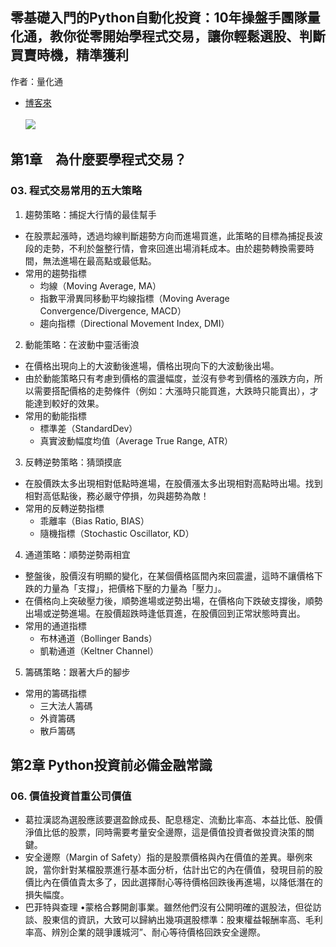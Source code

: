 ## 零基礎入門的Python自動化投資：10年操盤手團隊量化通，教你從零開始學程式交易，讓你輕鬆選股、判斷買賣時機，精準獲利
作者：量化通

- [博客來](https://www.books.com.tw/products/0010925009?gad_source=1&gad_campaignid=22857702145&gbraid=0AAAAAD4DKPxboI4KB-jWzbyhocoaR4VTF&gclid=EAIaIQobChMIr5zJnLmJjwMVWesWBR3DRAwDEAAYASAAEgJ_YfD_BwE)<br />  
![](https://im2.book.com.tw/image/getImage?i=https://www.books.com.tw/img/001/092/50/0010925009.jpg&v=628b703bk&w=348&h=348)<br />  
## 第1章　為什麼要學程式交易？
### 03. 程式交易常用的五大策略
1. 趨勢策略：捕捉大行情的最佳幫手<br />
- 在股票起漲時，透過均線判斷趨勢方向而進場買進，此策略的目標為捕捉長波段的走勢，不利於盤整行情，會來回進出場消耗成本。由於趨勢轉換需要時間，無法進場在最高點或最低點。
- 常用的趨勢指標
  - 均線（Moving Average, MA）
  - 指數平滑異同移動平均線指標（Moving Average Convergence/Divergence, MACD）
  - 趨向指標（Directional Movement Index, DMI）
2. 動能策略：在波動中靈活衝浪<br />
- 在價格出現向上的大波動後進場，價格出現向下的大波動後出場。
- 由於動能策略只有考慮到價格的震盪幅度，並沒有參考到價格的漲跌方向，所以需要搭配價格的走勢條件（例如：大漲時只能買進，大跌時只能賣出），才能達到較好的效果。
- 常用的動能指標
  - 標準差（StandardDev）
  - 真實波動幅度均值（Average True Range, ATR）
3. 反轉逆勢策略：猜頭摸底<br />
- 在股價跌太多出現相對低點時進場，在股價漲太多出現相對高點時出場。找到相對高低點後，務必嚴守停損，勿與趨勢為敵！
- 常用的反轉逆勢指標
  - 乖離率（Bias Ratio, BIAS）
  - 隨機指標（Stochastic Oscillator, KD）
4. 通道策略：順勢逆勢兩相宜<br />
- 整盤後，股價沒有明顯的變化，在某個價格區間內來回震盪，這時不讓價格下跌的力量為「支撐」，把價格下壓的力量為「壓力」。
- 在價格向上突破壓力後，順勢進場或逆勢出場，在價格向下跌破支撐後，順勢出場或逆勢進場。在股價超跌時逢低買進，在股價回到正常狀態時賣出。
- 常用的通道指標
  - 布林通道（Bollinger Bands）
  - 凱勒通道（Keltner Channel）
5. 籌碼策略：跟著大戶的腳步<br />
- 常用的籌碼指標
  - 三大法人籌碼
  - 外資籌碼
  - 散戶籌碼
## 第2章 Python投資前必備金融常識
### 06. 價值投資首重公司價值
- 葛拉漢認為選股應該要選盈餘成長、配息穩定、流動比率高、本益比低、股價淨值比低的股票，同時需要考量安全邊際，這是價值投資者做投資決策的關鍵。
- 安全邊際（Margin of Safety）指的是股票價格與內在價值的差異。舉例來說，當你針對某檔股票進行基本面分析，估計出它的內在價值，發現目前的股價比內在價值貴太多了，因此選擇耐心等待價格回跌後再進場，以降低潛在的損失幅度。
- 巴菲特與查理 •蒙格合夥開創事業。雖然他們沒有公開明確的選股法，但從訪談、股東信的資訊，大致可以歸納出幾項選股標準：股東權益報酬率高、毛利率高、辨別企業的競爭護城河”、耐心等待價格回跌安全邊際。
